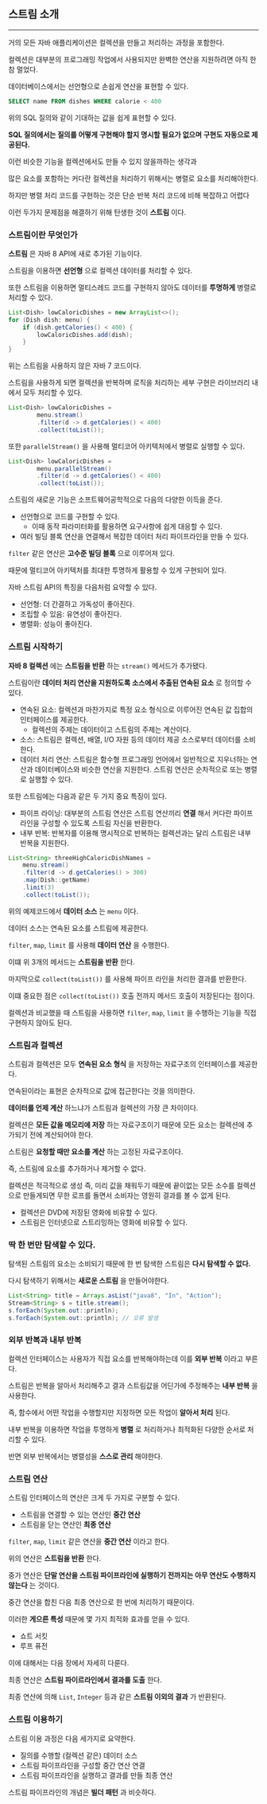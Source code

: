 ## 스트림 소개

---

거의 모든 자바 애플리케이션은 컬렉션을 만들고 처리하는 과정을 포함한다.

컬렉션은 대부분의 프로그래밍 작업에서 사용되지만 완벽한 연산을 지원하려면 아직 한참 멀었다.

데이터베이스에서는 선언형으로 손쉽게 연산을 표현할 수 있다.

```sql
SELECT name FROM dishes WHERE calorie < 400
```

위의 SQL 질의와 같이 기대하는 값을 쉽게 표현할 수 있다.

**SQL 질의에서는 질의를 어떻게 구현해야 할지 명시할 필요가 없으며 구현도 자동으로 제공된다.**

이런 비슷한 기능을 컬렉션에서도 만들 수 있지 않을까하는 생각과

많은 요소를 포함하는 커다란 컬렉션을 처리하기 위해서는 병렬로 요소를 처리해야한다.

하지만 병렬 처리 코드를 구현하는 것은 단순 반복 처리 코드에 비해 복잡하고 어렵다

이런 두가지 문제점을 해결하기 위해 탄생한 것이 **스트림** 이다.

### 스트림이란 무엇인가

**스트림** 은 자바 8 API에 새로 추가된 기능이다.

스트림을 이용하면 **선언형** 으로 컬렉션 데이터를 처리할 수 있다.

또한 스트림을 이용하면 멀티스레드 코드를 구현하지 않아도 데이터를 **투명하게** 병렬로 처리할 수 있다.

```java
List<Dish> lowCaloricDishes = new ArrayList<>();
for (Dish dish: menu) {
	if (dish.getCalories() < 400) {
		lowCaloricDishes.add(dish);
	}
}
```

위는 스트림을 사용하지 않은 자바 7 코드이다.

스트림을 사용하게 되면 컬렉션을 반복하며 로직을 처리하는 세부 구현은 라이브러리 내에서 모두 처리할 수 있다.

```java
List<Dish> lowCaloricDishes =
		menu.stream()
		.filter(d -> d.getCalories() < 400)
		.collect(toList());
```

또한 `parallelStream()` 을 사용해 멀티코어 아키텍처에서 병렬로 실행할 수 있다.

```java
List<Dish> lowCaloricDishes =
		menu.parallelStream()
		.filter(d -> d.getCalories() < 400)
		.collect(toList());
```

스트림의 새로운 기능은 소프트웨어공학적으로 다음의 다양한 이득을 준다.

- 선언형으로 코드를 구현할 수 있다.
  - 이때 동작 파라미터화를 활용하면 요구사항에 쉽게 대응할 수 있다.
- 여러 빌딩 블록 연산을 연결해서 복잡한 데이터 처리 파이프라인을 만들 수 있다.

`filter` 같은 연산은 **고수준 빌딩 블록** 으로 이루어져 있다.

때문에 멀티코어 아키텍처를 최대한 투명하게 활용할 수 있게 구현되어 있다.

자바 스트림 API의 특징을 다음처럼 요약할 수 있다.

- 선언형: 더 간결하고 가독성이 좋아진다.
- 조립할 수 있음: 유연성이 좋아진다.
- 병렬화: 성능이 좋아진다.

### 스트림 시작하기

**자바 8 컬렉션** 에는 **스트림을 반환** 하는 `stream()` 메서드가 추가됐다.

스트림이란 **데이터 처리 연산을 지원하도록 소스에서 추출된 연속된 요소** 로 정의할 수 있다.

- 연속된 요소: 컬렉션과 마찬가지로 특정 요소 형식으로 이루어진 연속된 값 집합의 인터페이스를 제공한다.
  - 컬렉션의 주제는 데이터이고 스트림의 주제는 계산이다.
- 소스: 스트림은 컬렉션, 배열, I/O 자원 등의 데이터 제공 소스로부터 데이터를 소비한다.
- 데이터 처리 연산: 스트림은 함수형 프로그래밍 언어에서 일반적으로 지우너하는 연산과 데이터베이스와 비슷한 연산을 지원한다. 스트림 연산은 순차적으로 또는 병렬로 실행할 수 있다.

또한 스트림에는 다음과 같은 두 가지 중요 특징이 있다.

- 파이프 라이닝: 대부분의 스트림 연산은 스트림 연산끼리 **연결** 해서 커다란 파이프 라인을 구성할 수 있도록 스트림 자신을 반환한다.
- 내부 반복: 반복자를 이용해 명시적으로 반복하는 컬렉션과는 달리 스트림은 내부 반복을 지원한다.

```java
List<String> threeHighCaloricDishNames =
	menu.stream()
	.filter(d -> d.getCalories() > 300)
	.map(Dish::getName)
	.limit(3)
	.collect(toList());
```

위의 예제코드에서 **데이터 소스** 는 `menu` 이다.

데이터 소스는 연속된 요소를 스트림에 제공한다.

`filter`, `map`, `limit` 를 사용해 **데이터 연산** 을 수행한다.

이떄 위 3개의 메서드는 **스트림을 반환** 한다.

마지막으로 `collect(toList())` 를 사용해 파이프 라인을 처리한 결과를 반환한다.

이떄 중요한 점은 `collect(toList())` 호출 전까지 메서드 호출이 저장된다는 점이다.

컬렉션과 비교했을 때 스트림을 사용하면 `filter`, `map`, `limit` 을 수행하는 기능을 직접 구현하지 않아도 된다.

### 스트림과 컬렉션

스트림과 컬렉션은 모두 **연속된 요소 형식** 을 저장하는 자료구조의 인터페이스를 제공한다.

연속된이라는 표현은 순차적으로 값에 접근한다는 것을 의미한다.

**데이터를 언제 계산** 하느냐가 스트림과 컬렉션의 가장 큰 차이이다.

컬렉션은 **모든 값을 메모리에 저장** 하는 자료구조이기 때문에 모든 요소는 컬렉션에 추가되기 전에 계산되어야 한다.

스트림은 **요청할 때만 요소를 계산** 하는 고정된 자료구조이다.

즉, 스트림에 요소를 추가하거나 제거할 수 없다.

컬렉션은 적극적으로 생성 즉, 미리 값을 채워두기 때문에 끝이없는 모든 소수를 컬렉션으로 만들게되면 무한 로프를 돌면서 소비자는 영원히 결과를 볼 수 없게 된다.

- 컬렉션은 DVD에 저장된 영화에 비유할 수 있다.
- 스트림은 인터넷으로 스트리밍하는 영화에 비유할 수 있다.

### 딱 한 번만 탐색할 수 있다.

탐색된 스트림의 요소는 소비되기 때문에 한 번 탐색한 스트림은 **다시 탐색할 수 없다.**

다시 탐색하기 위해서는 **새로운 스트림** 을 만들어야한다.

```java
List<String> title = Arrays.asList("java8", "In", "Action");
Stream<String> s = title.stream();
s.forEach(System.out::println);
s.forEach(System.out::println); // 오류 발생
```

### 외부 반복과 내부 반복

컬렉션 인터페이스는 사용자가 직접 요소를 반복해야하는데 이를 **외부 반복** 이라고 부른다.

스트림은 반복을 알아서 처리해주고 결과 스트림값을 어딘가에 주정해주는 **내부 반복** 을 사용한다.

즉, 함수에서 어떤 작업을 수행할지만 지정하면 모든 작업이 **알아서 처리** 된다.

내부 반복을 이용하면 작업을 투명하게 **병렬** 로 처리하거나 최적화된 다양한 순서로 처리할 수 있다.

반면 외부 반복에서는 병렬성을 **스스로 관리** 해야한다.

### 스트림 연산

스트림 인터페이스의 연산은 크게 두 가지로 구분할 수 있다.

- 스트림을 연결할 수 있는 연산인 **중간 연산**
- 스트림을 닫는 연산인 **최종 연산**

`filter`, `map`, `limit` 같은 연산을 **중간 연산** 이라고 한다.

위의 연산은 **스트림을 반환** 한다.

중가 연산은 **단말 연산을 스트림 파이프라인에 실행하기 전까지는 아무 연산도 수행하지 않는다** 는 것이다.

중간 연산을 합친 다음 최종 연산으로 한 번에 처리하기 때문이다.

이러한 **게으른 특성** 때문에 몇 가지 최적화 효과를 얻을 수 있다.

- 쇼트 서킷
- 루프 퓨전

이에 대해서는 다음 장에서 자세히 다룬다.

최종 연산은 **스트림 파이르라인에서 결과를 도출** 한다.

최종 연산에 의해 `List`, `Integer` 등과 같은 **스트림 이외의 결과** 가 반환된다.

### 스트림 이용하기

스트림 이용 과정은 다음 세가지로 요약한다.

- 질의를 수행할 (컬렉션 같은) 데이터 소스
- 스트림 파이프라인을 구성할 중간 연산 연결
- 스트림 파이프라인을 실행하고 결과를 만들 최종 연산

스트림 파이프라인의 개념은 **빌더 패턴** 과 비슷하다.
